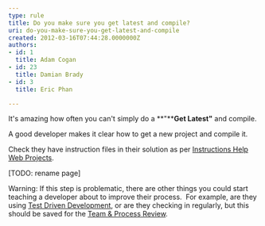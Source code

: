 ```yaml
---
type: rule
title: Do you make sure you get latest and compile?
uri: do-you-make-sure-you-get-latest-and-compile
created: 2012-03-16T07:44:28.0000000Z
authors:
- id: 1
  title: Adam Cogan
- id: 23
  title: Damian Brady
- id: 3
  title: Eric Phan

---
```


 
It's amazing how often you can't simply do a **"****Get Latest"** and compile.

​A good developer makes it clear how to get a new project and compile it.

Check they have instruction files in their solution as per [Instructions Help Web Projects](/SoftwareDevelopment/RulesToBetterDotNETProjects/Pages/InstructionsHelpImproveWebProjects.aspx).

[TODO: rename page]
 
Warning: If this step is problematic, there are other things you could start teaching a developer about to improve their process.  For example, are they using [Test Driven Development](/TFS/RulesToBetterVersionControlwithTFS%28AKASourceControl%29/Pages/TestDrivenProcess.aspx), or are they checking in regularly, but this should be saved for the [Team & Process Review](http&#58;//www.ssw.com.au/ssw/Consulting/SoftwareAudit.aspx).

